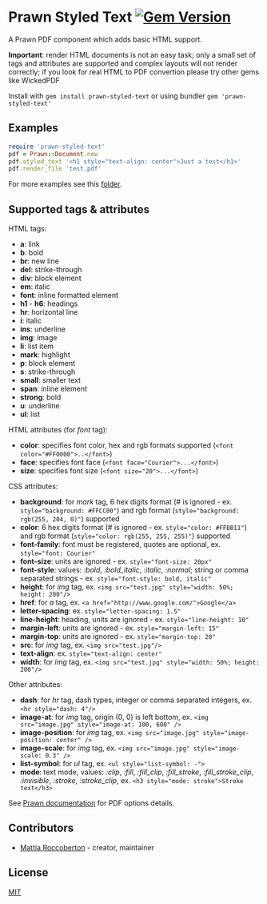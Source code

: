# Prawn Styled Text [![Gem Version](https://badge.fury.io/rb/prawn-styled-text.svg)](https://badge.fury.io/rb/prawn-styled-text)

A Prawn PDF component which adds basic HTML support.

**Important**: render HTML documents is not an easy task; only a small set of tags and attributes are supported and complex layouts will not render correctly; if you look for real HTML to PDF convertion please try other gems like WickedPDF

Install with `gem install prawn-styled-text` or using bundler `gem 'prawn-styled-text'`

## Examples

```ruby
require 'prawn-styled-text'
pdf = Prawn::Document.new
pdf.styled_text '<h1 style="text-align: center">Just a test</h1>'
pdf.render_file 'test.pdf'
```

For more examples see this [folder](https://github.com/blocknotes/prawn-styled-text/tree/master/examples).

## Supported tags & attributes

HTML tags:
- **a**: link
- **b**: bold
- **br**: new line
- **del**: strike-through
- **div**: block element
- **em**: italic
- **font**: inline formatted element
- **h1** - **h6**: headings
- **hr**: horizontal line
- **i**: italic
- **ins**: underline
- **img**: image
- **li**: list item
- **mark**: highlight
- **p**: block element
- **s**: strike-through
- **small**: smaller text
- **span**: inline element
- **strong**: bold
- **u**: underline
- **ul**: list

HTML attributes (for *font* tag):
- **color**: specifies font color, hex and rgb formats supported (`<font color="#FF0000">..</font>`)
- **face**: specifies font face (`<font face="Courier">...</font>`)
- **size**: specifies font size (`<font size="20">...</font>`)

CSS attributes:
- **background**: for *mark* tag, 6 hex digits format (# is ignored - ex. `style="background: #FFCC00"`) and rgb format (`style="background: rgb(255, 204, 0)"`) supported
- **color**: 6 hex digits format (# is ignored - ex. `style="color: #FFBB11"`) and rgb format (`style="color: rgb(255, 255, 255)"`) supported
- **font-family**: font must be registered, quotes are optional, ex. `style="font: Courier"`
- **font-size**: units are ignored - ex. `style="font-size: 20px"`
- **font-style**: values: *:bold*, *:bold_italic*, *:italic*, *:normal*; string or comma separated strings - ex. `style="font-style: bold, italic"`
- **height**: for *img* tag, ex. `<img src="test.jpg" style="width: 50%; height: 200"/>`
- **href**: for *a* tag, ex. `<a href="http://www.google.com/">Google</a>`
- **letter-spacing**: ex. `style="letter-spacing: 1.5"`
- **line-height**: heading, units are ignored - ex. `style="line-height: 10"`
- **margin-left**: units are ignored - ex. `style="margin-left: 15"`
- **margin-top**: units are ignored - ex. `style="margin-top: 20"`
- **src**: for *img* tag, ex. `<img src="test.jpg"/>`
- **text-align**: ex. `style="text-align: center"`
- **width**: for *img* tag, ex. `<img src="test.jpg" style="width: 50%; height: 200"/>`

Other attributes:
- **dash**: for *hr* tag, dash types, integer or comma separated integers, ex. `<hr style="dash: 4"/>`
- **image-at**: for *img* tag, origin (0, 0) is left bottom, ex. `<img src="image.jpg" style="image-at: 100, 600" />`
- **image-position**: for *img* tag, ex. `<img src="image.jpg" style="image-position: center" />`
- **image-scale**: for *img* tag, ex. `<img src="image.jpg" style="image-scale: 0.3" />`
- **list-symbol**: for *ul* tag, ex. `<ul style="list-symbol: -">`
- **mode**: text mode, values: *:clip*, *:fill*, *:fill_clip*, *:fill_stroke*, *:fill_stroke_clip*, *:invisible*, *:stroke*, *:stroke_clip*, ex. `<h3 style="mode: stroke">Stroke text</h3>`

See [Prawn documentation](https://github.com/prawnpdf/prawn-table#documentation) for PDF options details.

## Contributors

- [Mattia Roccoberton](http://blocknot.es) - creator, maintainer

## License

[MIT](LICENSE.txt)
